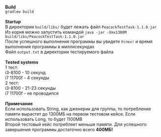 **Build**<br>
`gradlew build`<br><br>
**Startup**<br>
В директории `build/libs/` будет лежать файл `PeacockTestTask-1.1.0.jar`<br>
Из корня можно запустить командой `java -jar -Xmx1300M build/libs/PeacockTestTask-1.1.0.jar `<br>
После успешного выполнения программы вы увидете `Успех!` и время выполнения программы в миллисекундах<br>
Файл `output.txt` в директории тестируемого файла<br><br>
**Tested systems**<br>
1 тест:<br>
i3-8100 - 10 секунд<br>
i7 11700f - 4 секунды<br>
2 тест:<br>
i3-8100 - 21-23 секунды<br>
i7 11700f - не проводился<br><br>
**Примечание**<br>
Если использовать String, как дженерик для группы, то потребление памяти вырастет до 1300МБ на первом тестовом кейсе. Если использовать Long, то будет 1100MB<br>
Второй тестовый кейс потребляет меньше памяти. Для успешного завершения программы достаточно всего **400МБ!**
